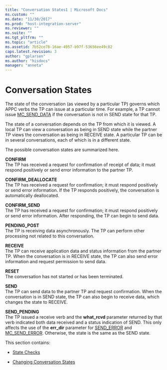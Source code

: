 ```yaml
---
title: "Conversation States1 | Microsoft Docs"
ms.custom: ""
ms.date: "11/30/2017"
ms.prod: "host-integration-server"
ms.reviewer: ""
ms.suite: ""
ms.tgt_pltfrm: ""
ms.topic: "article"
ms.assetid: 7b52ce78-16ae-4957-b97f-53656ee49c82
caps.latest.revision: 3
author: "gplarsen"
ms.author: "hisdocs"
manager: "anneta"
---
```

# Conversation States
The state of the conversation (as viewed by a particular TP) governs which APPC verbs the TP can issue at a particular time. For example, a TP cannot issue [MC_SEND_DATA](./mc-send-data1.md) if the conversation is not in SEND state for that TP.  
  
 The state of a conversation depends on the TP from which it is viewed. A local TP can view a conversation as being in SEND state while the partner TP views the conversation as being in RECEIVE state. A particular TP can be in several conversations, each of which is in a different state.  
  
 The possible conversation states are summarized here.  
  
 **CONFIRM**  
 The TP has received a request for confirmation of receipt of data; it must respond positively or send error information to the partner TP.  
  
 **CONFIRM_DEALLOCATE**  
 The TP has received a request for confirmation; it must respond positively or send error information. If the TP responds positively, the conversation is automatically deallocated.  
  
 **CONFIRM_SEND**  
 The TP has received a request for confirmation; it must respond positively or send error information. After responding, the TP can begin to send data.  
  
 **PENDING_POST**  
 The TP is receiving data asynchronously. The TP can perform other processing not related to this conversation.  
  
 **RECEIVE**  
 The TP can receive application data and status information from the partner TP. When the conversation is in RECEIVE state, the TP can also send error information and request permission to send data.  
  
 **RESET**  
 The conversation has not started or has been terminated.  
  
 **SEND**  
 The TP can send data to the partner TP and request confirmation. When the conversation is in SEND state, the TP can also begin to receive data, which changes the state to RECEIVE.  
  
 **SEND_PENDING**  
 The TP issued a receive verb and the **what_rcvd** parameter returned by that verb indicated both data received and a status indication of SEND. This only affects the use of the **err_dir** parameter for [SEND_ERROR](./send-error2.md) and [MC_SEND_ERROR](./mc-send-error2.md). Otherwise, the state is the same as the SEND state.  
  
 This section contains:  
  
-   [State Checks](../core/state-checks1.md)  
  
-   [Changing Conversation States](../core/changing-conversation-states1.md)